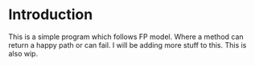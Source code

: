 # Introduction

This is a simple program which follows FP model. Where a method can return a happy path or can fail. I will be adding more stuff to this. This is also wip.
